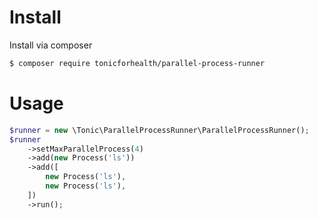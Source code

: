 # Install

Install via composer
```bash
$ composer require tonicforhealth/parallel-process-runner
```

# Usage

```php
$runner = new \Tonic\ParallelProcessRunner\ParallelProcessRunner();
$runner
    ->setMaxParallelProcess(4)
    ->add(new Process('ls'))
    ->add([
        new Process('ls'),
        new Process('ls'),
    ])
    ->run();
```
